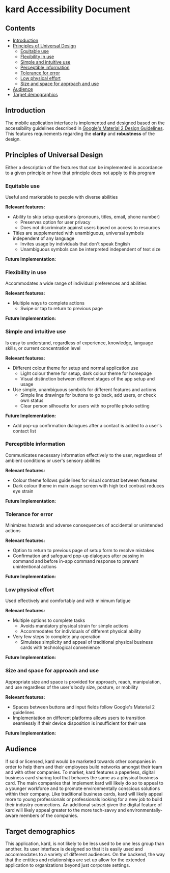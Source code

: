 # kard Accessibility Document

## Contents

- [Introduction](#introduction)
- [Principles of Universal Design](#universal-design-principles)
  - [Equitable use](#equitable-use)
  - [Flexibility in use](#flexible-in-use)
  - [Simple and intuitive use](#simple-and-intuitive-use)
  - [Perceptible information](#perceptible-information)
  - [Tolerance for error](#tolerance-for-error)
  - [Low physical effort](#low-physical-effort)
  - [Size and space for approach and use](#size-and-shape-for-approach-and-use)
- [Audience](#audience)
- [Target demographics](#target-demographics)

## Introduction

The mobile application interface is implemented and designed based on the accessibility guidelines described in
[Google's Material 2 Design Guidelines](https://material.io/design). This features requirements regarding
the **clarity** and **robustness** of the design. 

## Principles of Universal Design

Either a description of the features that can be implemented in accordance to a
given principle or how that principle does not apply to this program

### Equitable use

Useful and marketable to people with diverse abilities

**Relevant features:**

- Ability to skip setup questions (pronouns, titles, email, phone number) 
  - Preserves option for user privacy
  - Does not discriminate against users based on access to resources
- Titles are supplemented with unambiguous, universal symbols independent of any language
  - Invites usage by individuals that don't speak English
  - Unambiguous symbols can be interpreted independent of text size

**Future Implementation:**

### Flexibility in use

Accommodates a wide range of individual preferences and abilities

**Relevant features:**

- Multiple ways to complete actions 
  - Swipe or tap to return to previous page

**Future Implementation:**

### Simple and intuitive use

Is easy to understand, regardless of experience, knowledge, language skills,
or current concentration level

**Relevant features:**

- Different colour theme for setup and normal application use
  - Light colour theme for setup, dark colour theme for homepage
  - Visual distinction between different stages of the app setup and usage
- Use simple, unambiguous symbols for different features and actions
  - Simple line drawings for buttons to go back, add users, or check own status
  - Clear person silhouette for users with no profile photo setting

**Future Implementation:**
- Add pop-up confirmation dialogues after a contact is added to a user's contact list

### Perceptible information

Communicates necessary information effectively to the user, regardless of
ambient conditions or user's sensory abilities

**Relevant features:**

- Colour theme follows guidelines for visual contrast between features
- Dark colour theme in main usage screen with high text contrast reduces eye strain

**Future Implementation:**

### Tolerance for error

Minimizes hazards and adverse consequences of accidental or unintended actions

**Relevant features:**

- Option to return to previous page of setup form to resolve mistakes
- Confirmation and safeguard pop-up dialogues after passing in command and before in-app command response to prevent unintentional actions

**Future Implementation:**

### Low physical effort

Used effectively and comfortably and with minimum fatigue 

**Relevant features:**

- Multiple options to complete tasks
  - Avoids mandatory physical strain for simple actions
  - Accommodates for individuals of different physical ability
- Very few steps to complete any operation
  - Simulates simplicity and appeal of traditional physical business cards with technological convenience

**Future Implementation:**

### Size and space for approach and use

Appropriate size and space is provided for approach, reach, manipulation, and use 
regardless of the user's body size, posture, or mobility

**Relevant features:**

- Spaces between buttons and input fields follow Google's Material 2 guidelines
- Implementation on different platforms allows users to transition seamlessly if their device disposition is insufficient for their use

**Future Implementation:**

## Audience

If sold or licensed, kard would be marketed towards other companies in order to help them and their employees
build networks amongst their team and with other companies. To market, kard features a paperless, digital 
business card sharing tool that behaves the same as a physical business card. The main companies that implement
kard will likely do so to appeal to a younger workforce and to promote environmentally conscious solutions 
within their company. Like traditional business cards, kard will likely appeal more to young professionals or 
professionals looking for a new job to build their industry connections. An additional subset given the digital 
feature of kard will likely appeal greater to the more tech-savvy and environmentally-aware members of the 
companies.

## Target demographics

This application, kard, is not likely to be less used to be one less group than another. Its user interface is
designed so that it is easily used and accommodates to a variety of different audiences. On the backend, the 
way that the entities and relationships are set up allow for the extended application to organizations beyond
just corporate settings. 